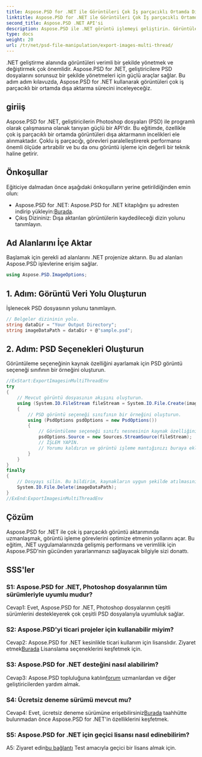 ```yaml
---
title: Aspose.PSD for .NET ile Görüntüleri Çok İş parçacıklı Ortamda Dışa Aktarma
linktitle: Aspose.PSD for .NET ile Görüntüleri Çok İş parçacıklı Ortamda Dışa Aktarma
second_title: Aspose.PSD .NET API'si
description: Aspose.PSD ile .NET görüntü işlemeyi geliştirin. Görüntüleri çok iş parçacıklı bir ortamda dışa aktarın. Performansı ve verimliliği zahmetsizce artırın.
type: docs
weight: 20
url: /tr/net/psd-file-manipulation/export-images-multi-thread/
---
```

.NET geliştirme alanında görüntüleri verimli bir şekilde yönetmek ve değiştirmek çok önemlidir. Aspose.PSD for .NET, geliştiricilere PSD dosyalarını sorunsuz bir şekilde yönetmeleri için güçlü araçlar sağlar. Bu adım adım kılavuzda, Aspose.PSD for .NET kullanarak görüntüleri çok iş parçacıklı bir ortamda dışa aktarma sürecini inceleyeceğiz.
## giriiş
Aspose.PSD for .NET, geliştiricilerin Photoshop dosyaları (PSD) ile programlı olarak çalışmasına olanak tanıyan güçlü bir API'dir. Bu eğitimde, özellikle çok iş parçacıklı bir ortamda görüntüleri dışa aktarmanın incelikleri ele alınmaktadır. Çoklu iş parçacığı, görevleri paralelleştirerek performansı önemli ölçüde artırabilir ve bu da onu görüntü işleme için değerli bir teknik haline getirir.
## Önkoşullar
Eğiticiye dalmadan önce aşağıdaki önkoşulların yerine getirildiğinden emin olun:
-  Aspose.PSD for .NET: Aspose.PSD for .NET kitaplığını şu adresten indirip yükleyin:[Burada](https://releases.aspose.com/psd/net/).
- Çıkış Dizininiz: Dışa aktarılan görüntülerin kaydedileceği dizin yolunu tanımlayın.
## Ad Alanlarını İçe Aktar
Başlamak için gerekli ad alanlarını .NET projenize aktarın. Bu ad alanları Aspose.PSD işlevlerine erişim sağlar.
```csharp
using Aspose.PSD.ImageOptions;

```
## 1. Adım: Görüntü Veri Yolu Oluşturun
İşlenecek PSD dosyasının yolunu tanımlayın.
```csharp
// Belgeler dizininin yolu.
string dataDir = "Your Output Directory";
string imageDataPath = dataDir + @"sample.psd";
```
## 2. Adım: PSD Seçenekleri Oluşturun
Görüntüleme seçeneğinin kaynak özelliğini ayarlamak için PSD görüntü seçeneği sınıfının bir örneğini oluşturun.
```csharp
//ExStart:ExportImagesinMultiThreadEnv
try
{
    // Mevcut görüntü dosyasının akışını oluşturun.
    using (System.IO.FileStream fileStream = System.IO.File.Create(imageDataPath))
    {
        // PSD görüntü seçeneği sınıfının bir örneğini oluşturun.
        using (PsdOptions psdOptions = new PsdOptions())
        {
            // Görüntüleme seçeneği sınıfı nesnesinin kaynak özelliğini ayarlayın.
            psdOptions.Source = new Sources.StreamSource(fileStream);
            // İŞLEM YAPIN.
            // Yorumu kaldırın ve görüntü işleme mantığınızı buraya ekleyin.
        }
    }
}
finally
{
    // Dosyayı silin. Bu bildirim, kaynakların uygun şekilde atılmasını sağlamak için son blokta yer almaktadır.
    System.IO.File.Delete(imageDataPath);
}
//ExEnd:ExportImagesinMultiThreadEnv
```
## Çözüm
Aspose.PSD for .NET ile çok iş parçacıklı görüntü aktarımında uzmanlaşmak, görüntü işleme görevlerini optimize etmenin yollarını açar. Bu eğitim, .NET uygulamalarınızda gelişmiş performans ve verimlilik için Aspose.PSD'nin gücünden yararlanmanızı sağlayacak bilgiyle sizi donattı.

## SSS'ler

### S1: Aspose.PSD for .NET, Photoshop dosyalarının tüm sürümleriyle uyumlu mudur?

Cevap1: Evet, Aspose.PSD for .NET, Photoshop dosyalarının çeşitli sürümlerini destekleyerek çok çeşitli PSD dosyalarıyla uyumluluk sağlar.

### S2: Aspose.PSD'yi ticari projeler için kullanabilir miyim?

 Cevap2: Aspose.PSD for .NET kesinlikle ticari kullanım için lisanslıdır. Ziyaret etmek[Burada](https://purchase.aspose.com/buy) Lisanslama seçeneklerini keşfetmek için.

### S3: Aspose.PSD for .NET desteğini nasıl alabilirim?

 Cevap3: Aspose.PSD topluluğuna katılın[forum](https://forum.aspose.com/c/psd/34) uzmanlardan ve diğer geliştiricilerden yardım almak.

### S4: Ücretsiz deneme sürümü mevcut mu?

 Cevap4: Evet, ücretsiz deneme sürümüne erişebilirsiniz[Burada](https://releases.aspose.com/) taahhütte bulunmadan önce Aspose.PSD for .NET'in özelliklerini keşfetmek.

### S5: Aspose.PSD for .NET için geçici lisansı nasıl edinebilirim?

 A5: Ziyaret edin[bu bağlantı](https://purchase.aspose.com/temporary-license/) Test amacıyla geçici bir lisans almak için.